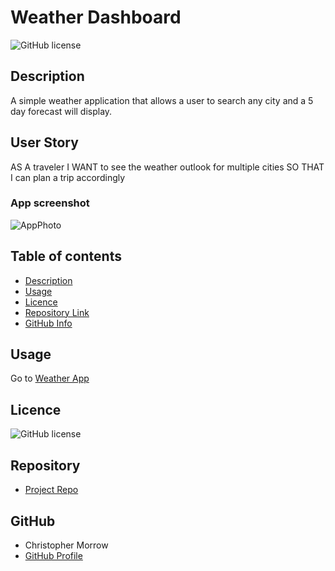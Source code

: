 # Weather Dashboard

![GitHub license](https://img.shields.io/badge/license-MIT-blue.svg)

## Description 

A simple weather application that allows a user to search any city and a 5 day forecast will display.

## User Story

AS A traveler
I WANT to see the weather outlook for multiple cities
SO THAT I can plan a trip accordingly


### App screenshot

![AppPhoto](./Assets/image.png)   

## Table of contents

- [Description](#Description)
- [Usage](#Usage)
- [Licence](#Licence)
- [Repository Link](#Repository)
- [GitHub Info](#GitHub) 

## Usage

Go to [Weather App](https://morrow7564.github.io/Weatherapp/) 

## Licence

![GitHub license](https://img.shields.io/badge/license-MIT-blue.svg)


## Repository

- [Project Repo](https://github.com/morrow7564/Weatherapp)


## GitHub

- Christopher Morrow
- [GitHub Profile](https://github.com/morrow7564)

